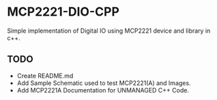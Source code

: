 # MCP2221-DIO-CPP
Simple implementation of Digital IO using MCP2221 device and library in c++.

## TODO
- Create README.md
- Add Sample Schematic used to test MCP2221(A) and Images.
- Add MCP2221A Documentation for UNMANAGED C++ Code.
